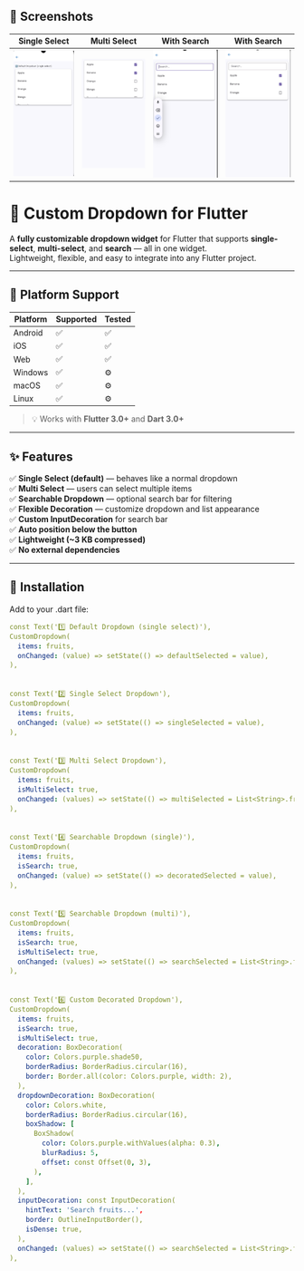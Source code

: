 ## 📸 Screenshots

| Single Select                                   | Multi Select                                  | With Search                            | With Search                                         |
|-------------------------------------------------|-----------------------------------------------|----------------------------------------|-----------------------------------------------------|
| ![Single Select](screenshots/single_select.png) | ![Multi Select](screenshots/multi_select.png) | ![With Search](screenshots/search.png) | ![With Search](screenshots/multi_select_search.png) |


# 🧩 Custom Dropdown for Flutter

A **fully customizable dropdown widget** for Flutter that supports **single-select**, **multi-select**, and **search** — all in one widget.  
Lightweight, flexible, and easy to integrate into any Flutter project.

---

## 📱 Platform Support

| Platform | Supported | Tested |
|-----------|------------|---------|
| Android | ✅ | ✅ |
| iOS | ✅ | ✅ |
| Web | ✅ | ✅ |
| Windows | ✅ | ⚙️ |
| macOS | ✅ | ⚙️ |
| Linux | ✅ | ⚙️ |

> 💡 Works with **Flutter 3.0+** and **Dart 3.0+**

---

## ✨ Features

✅ **Single Select (default)** — behaves like a normal dropdown  
✅ **Multi Select** — users can select multiple items  
✅ **Searchable Dropdown** — optional search bar for filtering  
✅ **Flexible Decoration** — customize dropdown and list appearance  
✅ **Custom InputDecoration** for search bar  
✅ **Auto position below the button**  
✅ **Lightweight (~3 KB compressed)**  
✅ **No external dependencies**

---

## 🚀 Installation

Add to your .dart file:

```yaml
const Text('1️⃣ Default Dropdown (single select)'),
CustomDropdown(
  items: fruits,
  onChanged: (value) => setState(() => defaultSelected = value),
),


const Text('2️⃣ Single Select Dropdown'),
CustomDropdown(
  items: fruits,
  onChanged: (value) => setState(() => singleSelected = value),
),


const Text('3️⃣ Multi Select Dropdown'),
CustomDropdown(
  items: fruits,
  isMultiSelect: true,
  onChanged: (values) => setState(() => multiSelected = List<String>.from(values)),
),


const Text('4️⃣ Searchable Dropdown (single)'),
CustomDropdown(
  items: fruits,
  isSearch: true,
  onChanged: (value) => setState(() => decoratedSelected = value),
),


const Text('5️⃣ Searchable Dropdown (multi)'),
CustomDropdown(
  items: fruits,
  isSearch: true,
  isMultiSelect: true,
  onChanged: (values) => setState(() => searchSelected = List<String>.from(values)),
),


const Text('6️⃣ Custom Decorated Dropdown'),
CustomDropdown(
  items: fruits,
  isSearch: true,
  isMultiSelect: true,
  decoration: BoxDecoration(
    color: Colors.purple.shade50,
    borderRadius: BorderRadius.circular(16),
    border: Border.all(color: Colors.purple, width: 2),
  ),
  dropdownDecoration: BoxDecoration(
    color: Colors.white,
    borderRadius: BorderRadius.circular(16),
    boxShadow: [
      BoxShadow(
        color: Colors.purple.withValues(alpha: 0.3),
        blurRadius: 5,
        offset: const Offset(0, 3),
      ),
    ],
  ),
  inputDecoration: const InputDecoration(
    hintText: 'Search fruits...',
    border: OutlineInputBorder(),
    isDense: true,
  ),
  onChanged: (values) => setState(() => searchSelected = List<String>.from(values)),
),
